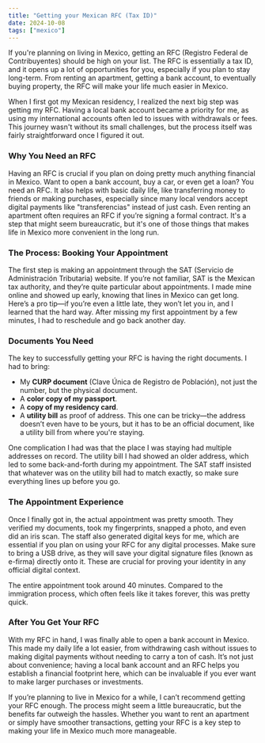 ```yaml
---
title: "Getting your Mexican RFC (Tax ID)"
date: 2024-10-08
tags: ["mexico"]
---
```


If you're planning on living in Mexico, getting an RFC (Registro Federal de Contribuyentes) should be high on your list. The RFC is essentially a tax ID, and it opens up a lot of opportunities for you, especially if you plan to stay long-term. From renting an apartment, getting a bank account, to eventually buying property, the RFC will make your life much easier in Mexico.

When I first got my Mexican residency, I realized the next big step was getting my RFC. Having a local bank account became a priority for me, as using my international accounts often led to issues with withdrawals or fees. This journey wasn't without its small challenges, but the process itself was fairly straightforward once I figured it out.

### Why You Need an RFC

Having an RFC is crucial if you plan on doing pretty much anything financial in Mexico. Want to open a bank account, buy a car, or even get a loan? You need an RFC. It also helps with basic daily life, like transferring money to friends or making purchases, especially since many local vendors accept digital payments like "transferencias" instead of just cash. Even renting an apartment often requires an RFC if you’re signing a formal contract. It's a step that might seem bureaucratic, but it's one of those things that makes life in Mexico more convenient in the long run.

### The Process: Booking Your Appointment

The first step is making an appointment through the SAT (Servicio de Administración Tributaria) website. If you’re not familiar, SAT is the Mexican tax authority, and they’re quite particular about appointments. I made mine online and showed up early, knowing that lines in Mexico can get long. Here’s a pro tip—if you’re even a little late, they won’t let you in, and I learned that the hard way. After missing my first appointment by a few minutes, I had to reschedule and go back another day.

### Documents You Need

The key to successfully getting your RFC is having the right documents. I had to bring:

- My **CURP document** (Clave Única de Registro de Población), not just the number, but the physical document.
- A **color copy of my passport**.
- A **copy of my residency card**.
- A **utility bill** as proof of address. This one can be tricky—the address doesn’t even have to be yours, but it has to be an official document, like a utility bill from where you're staying.

One complication I had was that the place I was staying had multiple addresses on record. The utility bill I had showed an older address, which led to some back-and-forth during my appointment. The SAT staff insisted that whatever was on the utility bill had to match exactly, so make sure everything lines up before you go.

### The Appointment Experience

Once I finally got in, the actual appointment was pretty smooth. They verified my documents, took my fingerprints, snapped a photo, and even did an iris scan. The staff also generated digital keys for me, which are essential if you plan on using your RFC for any digital processes. Make sure to bring a USB drive, as they will save your digital signature files (known as e-firma) directly onto it. These are crucial for proving your identity in any official digital context.

The entire appointment took around 40 minutes. Compared to the immigration process, which often feels like it takes forever, this was pretty quick.

### After You Get Your RFC

With my RFC in hand, I was finally able to open a bank account in Mexico. This made my daily life a lot easier, from withdrawing cash without issues to making digital payments without needing to carry a ton of cash. It’s not just about convenience; having a local bank account and an RFC helps you establish a financial footprint here, which can be invaluable if you ever want to make larger purchases or investments.

If you’re planning to live in Mexico for a while, I can’t recommend getting your RFC enough. The process might seem a little bureaucratic, but the benefits far outweigh the hassles. Whether you want to rent an apartment or simply have smoother transactions, getting your RFC is a key step to making your life in Mexico much more manageable.
